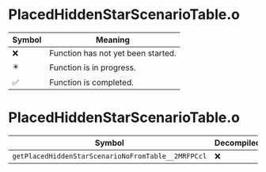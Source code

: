 # PlacedHiddenStarScenarioTable.o
| Symbol | Meaning 
| ------------- | ------------- 
| :x: | Function has not yet been started. 
| :eight_pointed_black_star: | Function is in progress. 
| :white_check_mark: | Function is completed. 


# PlacedHiddenStarScenarioTable.o
| Symbol | Decompiled? |
| ------------- | ------------- |
| `getPlacedHiddenStarScenarioNoFromTable__2MRFPCcl` | :x: |

